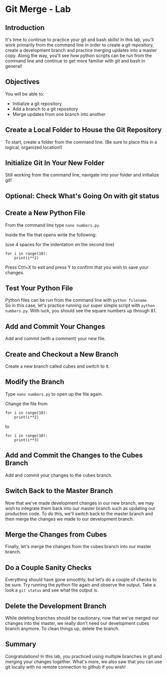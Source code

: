
# Git Merge - Lab

## Introduction

It's time to continue to practice your git and bash skills! In this lab, you'll work primarily from the command line in order to create a git repository, create a development branch and practice merging updates into a master copy. Along the way, you'll see how python scripts can be run from the command line and continue to get more familiar with git and bash in general!

## Objectives

You will be able to:
    
* Initialize a git repository
* Add a branch to a git repository
* Merge updates from one branch into another

## Create a Local Folder to House the Git Repository

To start, create a folder from the command line. (Be sure to place this in a logical, organized location!)

## Initialize Git In Your New Folder

Still working from the command line, navigate into your folder and initialize git!

## Optional: Check What's Going On with git status

## Create a New Python File

From the command line type `nano numbers.py`.

Inside the file that opens write the following:

(use 4 spaces for the indentation on the second line)
```
for i in range(10):
    print(i**2)
```

Press Ctrl+X to exit and press Y to confirm that you wish to save your changes.

## Test Your Python File

Python files can be run from the command line with `python filename`.   
So in this case, let's practice running our super simple script with `python numbers.py`.
With luck, you should see the square numbers up through 81.

## Add and Commit Your Changes

Add and commit (with a comment) your new file.

## Create and Checkout a New Branch

Create a new branch called cubes and switch to it.

## Modify the Branch

Type `nano numbers.py` to open up the file again.

Change the file from

```
for i in range(10):
    print(i**2)
```

to

```
for i in range(10):
    print(i**3)
```

## Add and Commit the Changes to the Cubes Branch

Add and commit your changes to the cubes branch.

## Switch Back to the Master Branch

Now that we've made development changes in our new branch, we may wish to integrate them back into our master branch such as updating our production code. To do this, we'll switch back to the master branch and then merge the changes we made to our development branch.

## Merge the Changes from Cubes

Finally, let's merge the changes from the cubes branch into our master branch.

## Do a Couple Sanity Checks

Everything should have gone smoothly, but let's do a couple of checks to be sure. Try running the python file again and observe the output. Take a look a `git status` and see what the output is.

## Delete the Development Branch

While deleting branches should be cautionary, now that we've merged our changes into the master, we really don't need our development cubes branch anymore. To clean things up, delete the branch.

## Summary

Congratulations! In this lab, you practiced using multiple branches in git and merging your changes together. What's more, we also saw that you can use git locally with no remote connection to github if you wish!
